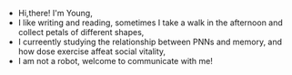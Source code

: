 - Hi,there! I'm Young,
- I like writing and reading, sometimes I take a walk in the afternoon and collect petals of different shapes,
- I curreently studying the relationship between PNNs and memory, and how dose exercise affeat social vitality,
- I am not a robot, welcome to communicate with me!
